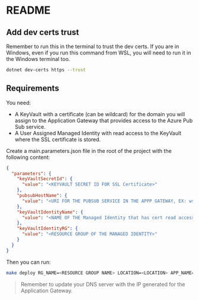 # README

## Add dev certs trust

Remember to run this in the terminal to trust the dev certs. If you are in Windows, even if you run this command from WSL, you will need to run it in the Windows terminal too.

```bash
dotnet dev-certs https --trust
```

## Requirements

You need: 

* A KeyVault with a certificate (can be wildcard) for the domain you will assign to the Application Gateway that provides access to the Azure Pub Sub service.
* A User Assigned Managed Identity with read access to the KeyVault where the SSL certificate is stored.

Create a main.parameters.json file in the root of the project with the following content:

```json
{
  "parameters": {
    "keyVaultSecretId": {
      "value": "<KEYVAULT SECRET ID FOR SSL Certificate>"
    },
    "pubsubHostName": {
      "value": "<URI FOR THE PUBSUB SERVICE IN THE APPP GATEWAY, EX: wss.mydomain.com, you need to create an entry for it in your DNS with the IP generated for the GW>"
    },
    "keyVaultIdentityName": {
      "value": "<NAME OF THE Managed Identity that has cert read access rights in the KeyVault>"
    },
    "keyVaultIdentityRG": {
      "value": "<RESOURCE GROUP OF THE MANAGED IDENTITY>"
    }
  }
}
```

Then you can run:

```bash
make deploy RG_NAME=<RESOURCE GROUP NAME> LOCATION=<LOCATION> APP_NAME=<APP NAME>
```

> Remember to update your DNS server with the IP generated for the Application Gateway.